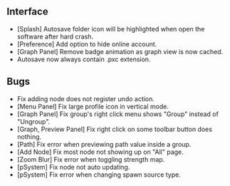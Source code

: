 ## Interface
- [Splash] Autosave folder icon will be highlighted when open the software after hard crash.
- [Preference] Add option to hide online account.
- [Graph Panel] Remove badge animation as graph view is now cached.
- Autosave now always contain .pxc extension.

## Bugs
- Fix adding node does not register undo action.
- [Menu Panel] Fix large profile icon in vertical mode.
- [Graph Panel] Fix group's right click menu shows "Group" instead of "Ungroup".
- [Graph, Preview Panel] Fix right click on some toolbar button does nothing.
- [Path] Fix error when previewing path value inside a group.
- [Add Node] Fix most node not showing up on "All" page.
- [Zoom Blur] Fix error when toggling strength map.
- [pSystem] Fix node not auto updating.
- [pSystem] Fix error when changing spawn source type.

